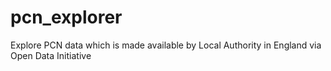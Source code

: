 # pcn_explorer
Explore PCN data which is made available by Local Authority in England via Open Data Initiative
